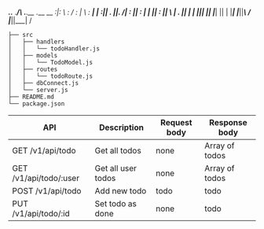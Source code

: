 _____._.______  .____/\ .___.__  .___ 
\__ _:|:      \ :   /  \:   |  \ : __|
  |  :||   .   ||.  ___/|   :   || : |
  |   ||   :   ||     \ |   .   ||   |
  |   ||___|   ||      \|___|   ||   |
  |___|    |___||___\  /    |___||___|
                     \/               
                                      
```
├── src
│   ├── handlers
│   │   └── todoHandler.js
│   ├── models
│   │   └── TodoModel.js
│   ├── routes
│   │   └── todoRoute.js
│   ├── dbConnect.js
│   └── server.js
├── README.md
└── package.json
```

| API                    | Description        | Request body | Response body  |
|------------------------|--------------------|--------------|----------------|
| GET /v1/api/todo       | Get all todos      | none         | Array of todos |
| GET /v1/api/todo/:user | Get all user todos | none         | Array of todos |
| POST /v1/api/todo      | Add new todo       | todo         | todo           |
| PUT /v1/api/todo/:id   | Set todo as done   | none         | todo           |

